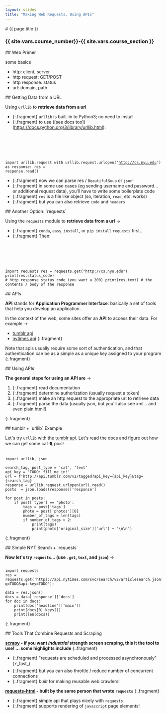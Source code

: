 ```yaml
---
layout: slides
title: "Making Web Requests, Using APIs"
---
```

<section markdown="block" class="intro-slide">
# {{ page.title }}

### {{ site.vars.course_number}}-{{ site.vars.course_section }}

<p><small></small></p>
</section>

<section markdown="block">
## Web Primer

some basics

* http: client, server
* http request: GET/POST
* http response: status
* url: domain, path


</section>

<section markdown="block">
## Getting Data from a URL

Using `urllib` to __retrieve data from a url__

* {:.fragment} `urllib` is built-in to Python3; no need to install
* {:.fragment} to use ([see docs too])(https://docs.python.org/3/library/urllib.html):
    <pre><code data-trim contenteditable>
import urllib.request
with urllib.request.urlopen('http://cs.nyu.edu') as response:
   res = response.read()
</code></pre>


* {:.fragment} now we can parse res / `BeautifulSoup` or `json`! 
* {:.fragment} in some use cases (eg sending username and password... or additional request data), you'll have to write some boilerplate code
* {:.fragment} `res` is a file like object (so, iteration, `read`, etc. works)
* {:.fragment} but you can also retrieve `code` and `headers`
</section>

<section markdown="block">
## Another Option: `requests`

Using the `requests` module to __retrieve data from a url__ &rarr;

* {:.fragment} `conda`, `easy_install`, or `pip install` `requests` first...
* {:.fragment} Then:
    <pre><code data-trim contenteditable>
import requests
res = requests.get("http://cs.nyu.edu")
print(res.status_code) # http response status code (you want a 200)
print(res.text) # the contents / body of the response
</code></pre>

</section>

<section markdown="block">
## APIs

__API__  stands for __Application Programmer Interface__: basically a set of tools that help you develop an application.

In the context of the web, some sites offer an __API__ to access their data. For example &rarr;

* [tumblr api](https://www.tumblr.com/docs/en/api/v2)
* [nytimes api](https://developer.nytimes.com/)
{:.fragment}

Note that apis usually require some sort of authentication, and that authentication can be as a simple as a unique key assigned to your program
{:.fragment}

</section>

<section markdown="block">
## Using APIs

__The general steps for using an API are__ &rarr;

1. {:.fragment} read documentation
2. {:.fragment} determine authorization (usually request a token)
3. {:.fragment} make an http request to the appropriate url to retrieve data
4. {:.fragment} parse the data (usually json, but you'll also see xml... and even plain html!)

{:.fragment}
</section>


<section markdown="block">
## tumblr + `urllib` Example

Let's try `urllib` with the [tumblr api](https://www.tumblr.com/docs/en/api/v2). Let's read the docs and figure out how we can get some cat 🐈 pics!

<pre><code data-trim contenteditable>
import urllib, json

search_tag, post_type = 'cat', 'text'
api_key = 'TODO: fill me in!'
url = f'http://api.tumblr.com/v2/tagged?api_key={api_key}&tag={search_tag}'
response = urllib.request.urlopen(url).read()
posts  = json.loads(response)['response']

for post in posts:
    if post['type'] == 'photo':
        tags = post['tags']
        photo = post['photos'][0]
        number_of_tags = len(tags)
        if number_of_tags > 2:
            print(tags)
            print(photo['original_size']['url'] + "\n\n")
</code></pre>
{:.fragment}

</section>

<section markdown="block">
## Simple NYT Search + `requests`

__Now let's try `requests`... (use `.get`, `text`, and `json`)__ &rarr;

<pre><code data-trim contenteditable>
import requests
res = requests.get('https://api.nytimes.com/svc/search/v2/articlesearch.json?q=TODO&api-key=TODO');

data = res.json()
docs = data['response']['docs']
for doc in docs:
    print(doc['headline']['main'])
    print(docs[0].keys())
    print(len(docs))
</code></pre>
{:.fragment}

</section>


<section markdown="block">
## Tools That Combine Requests and Scraping


__[scrapy](https://scrapy.org/) - if you want _industrial_ strength screen scraping, this it the tool to use! ... some highlights include__
{:.fragment}

* {:.fragment} "requests are scheduled and processed asynchronously" (⚡️_fast_)
* {:.fragment} but you can also throttle / reduce number of concurrent connections
* {:.fragment} _built_ for making reusable web crawlers!

__[requests-html](https://html.python-requests.org/) - built by the same person that wrote `requests`__
{:.fragment}

* {:.fragment} simple api that plays nicely with `requests`
* {:.fragment} supports rendering of `javascript` page elements! 



</section>
